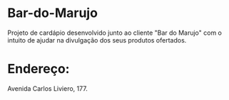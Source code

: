 # Bar-do-Marujo

Projeto de cardápio desenvolvido junto ao cliente "Bar do Marujo" com o intuito de ajudar na divulgação dos seus produtos ofertados.

# Endereço: 
Avenida Carlos Liviero, 177.
